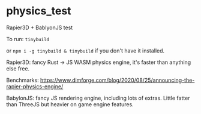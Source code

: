 # physics_test
 Rapier3D + BablyonJS test

To run:
`tinybuild`

or `npm i -g tinybuild & tinybuild` if you don't have it installed.

Rapier3D: fancy Rust -> JS WASM physics engine, it's faster than anything else free.

Benchmarks: https://www.dimforge.com/blog/2020/08/25/announcing-the-rapier-physics-engine/

BabylonJS: fancy JS rendering engine, including lots of extras. Little fatter than ThreeJS but heavier on game engine features.

